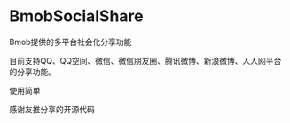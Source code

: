 BmobSocialShare
===============

Bmob提供的多平台社会化分享功能

目前支持QQ、QQ空间、微信、微信朋友圈、腾讯微博、新浪微博、人人网平台的分享功能。

使用简单

感谢友推分享的开源代码
